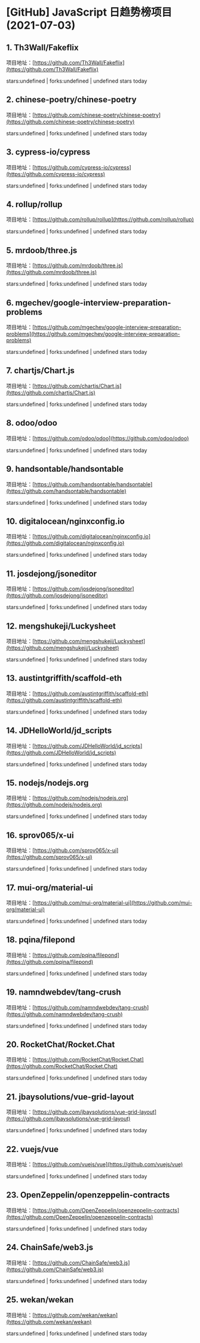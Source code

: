 # [GitHub] JavaScript 日趋势榜项目(2021-07-03)

## 1. Th3Wall/Fakeflix 

项目地址：[https://github.com/Th3Wall/Fakeflix](https://github.com/Th3Wall/Fakeflix)

stars:undefined | forks:undefined | undefined stars today 



## 2. chinese-poetry/chinese-poetry 

项目地址：[https://github.com/chinese-poetry/chinese-poetry](https://github.com/chinese-poetry/chinese-poetry)

stars:undefined | forks:undefined | undefined stars today 



## 3. cypress-io/cypress 

项目地址：[https://github.com/cypress-io/cypress](https://github.com/cypress-io/cypress)

stars:undefined | forks:undefined | undefined stars today 



## 4. rollup/rollup 

项目地址：[https://github.com/rollup/rollup](https://github.com/rollup/rollup)

stars:undefined | forks:undefined | undefined stars today 



## 5. mrdoob/three.js 

项目地址：[https://github.com/mrdoob/three.js](https://github.com/mrdoob/three.js)

stars:undefined | forks:undefined | undefined stars today 



## 6. mgechev/google-interview-preparation-problems 

项目地址：[https://github.com/mgechev/google-interview-preparation-problems](https://github.com/mgechev/google-interview-preparation-problems)

stars:undefined | forks:undefined | undefined stars today 



## 7. chartjs/Chart.js 

项目地址：[https://github.com/chartjs/Chart.js](https://github.com/chartjs/Chart.js)

stars:undefined | forks:undefined | undefined stars today 



## 8. odoo/odoo 

项目地址：[https://github.com/odoo/odoo](https://github.com/odoo/odoo)

stars:undefined | forks:undefined | undefined stars today 



## 9. handsontable/handsontable 

项目地址：[https://github.com/handsontable/handsontable](https://github.com/handsontable/handsontable)

stars:undefined | forks:undefined | undefined stars today 



## 10. digitalocean/nginxconfig.io 

项目地址：[https://github.com/digitalocean/nginxconfig.io](https://github.com/digitalocean/nginxconfig.io)

stars:undefined | forks:undefined | undefined stars today 



## 11. josdejong/jsoneditor 

项目地址：[https://github.com/josdejong/jsoneditor](https://github.com/josdejong/jsoneditor)

stars:undefined | forks:undefined | undefined stars today 



## 12. mengshukeji/Luckysheet 

项目地址：[https://github.com/mengshukeji/Luckysheet](https://github.com/mengshukeji/Luckysheet)

stars:undefined | forks:undefined | undefined stars today 



## 13. austintgriffith/scaffold-eth 

项目地址：[https://github.com/austintgriffith/scaffold-eth](https://github.com/austintgriffith/scaffold-eth)

stars:undefined | forks:undefined | undefined stars today 



## 14. JDHelloWorld/jd_scripts 

项目地址：[https://github.com/JDHelloWorld/jd_scripts](https://github.com/JDHelloWorld/jd_scripts)

stars:undefined | forks:undefined | undefined stars today 



## 15. nodejs/nodejs.org 

项目地址：[https://github.com/nodejs/nodejs.org](https://github.com/nodejs/nodejs.org)

stars:undefined | forks:undefined | undefined stars today 



## 16. sprov065/x-ui 

项目地址：[https://github.com/sprov065/x-ui](https://github.com/sprov065/x-ui)

stars:undefined | forks:undefined | undefined stars today 



## 17. mui-org/material-ui 

项目地址：[https://github.com/mui-org/material-ui](https://github.com/mui-org/material-ui)

stars:undefined | forks:undefined | undefined stars today 



## 18. pqina/filepond 

项目地址：[https://github.com/pqina/filepond](https://github.com/pqina/filepond)

stars:undefined | forks:undefined | undefined stars today 



## 19. namndwebdev/tang-crush 

项目地址：[https://github.com/namndwebdev/tang-crush](https://github.com/namndwebdev/tang-crush)

stars:undefined | forks:undefined | undefined stars today 



## 20. RocketChat/Rocket.Chat 

项目地址：[https://github.com/RocketChat/Rocket.Chat](https://github.com/RocketChat/Rocket.Chat)

stars:undefined | forks:undefined | undefined stars today 



## 21. jbaysolutions/vue-grid-layout 

项目地址：[https://github.com/jbaysolutions/vue-grid-layout](https://github.com/jbaysolutions/vue-grid-layout)

stars:undefined | forks:undefined | undefined stars today 



## 22. vuejs/vue 

项目地址：[https://github.com/vuejs/vue](https://github.com/vuejs/vue)

stars:undefined | forks:undefined | undefined stars today 



## 23. OpenZeppelin/openzeppelin-contracts 

项目地址：[https://github.com/OpenZeppelin/openzeppelin-contracts](https://github.com/OpenZeppelin/openzeppelin-contracts)

stars:undefined | forks:undefined | undefined stars today 



## 24. ChainSafe/web3.js 

项目地址：[https://github.com/ChainSafe/web3.js](https://github.com/ChainSafe/web3.js)

stars:undefined | forks:undefined | undefined stars today 



## 25. wekan/wekan 

项目地址：[https://github.com/wekan/wekan](https://github.com/wekan/wekan)

stars:undefined | forks:undefined | undefined stars today 




